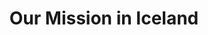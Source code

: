 ---
layout: page
title: Our Mission in Iceland
description: March 15 - April 1, 2022
img: /assets/img/Iceland.jpeg
redirect: https://www.linkedin.com/pulse/our-mission-iceland-david-william-silva-phd/
importance: 2
category: work
---